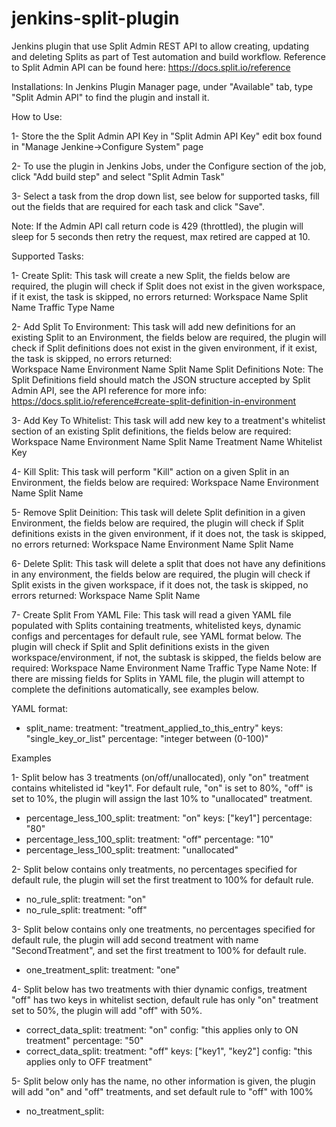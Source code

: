 # jenkins-split-plugin
Jenkins plugin that use Split Admin REST API to allow creating, updating and deleting Splits as part of Test automation and build workflow.
Reference to Split Admin API can be found here: https://docs.split.io/reference

Installations:
In Jenkins Plugin Manager page, under "Available" tab, type "Split Admin API" to find the plugin and install it.

How to Use:

1- Store the the Split Admin API Key in "Split Admin API Key" edit box found in "Manage Jenkine->Configure System" page

2- To use the plugin in Jenkins Jobs, under the Configure section of the job, click "Add build step" and select "Split Admin Task"

3- Select a task from the drop down list, see below for supported tasks, fill out the fields that are required for each task and click "Save".

Note: If the Admin API call return code is 429 (throttled), the plugin will sleep for 5 seconds then retry the request, max retired are capped at 10.   

Supported Tasks:

1- Create Split: This task will create a new Split, the fields below are required, the plugin will check if Split does not exist in the given workspace, if it exist, the task is skipped, no errors returned: 
    Workspace Name
    Split Name
    Traffic Type Name
    
2- Add Split To Environment: This task will add new definitions for an existing Split to an Environment, the fields below are required, the plugin will check if Split definitions does not exist in the given environment, if it exist, the task is skipped, no errors returned:  
    Workspace Name
    Environment Name
    Split Name
    Split Definitions
Note: The Split Definitions field should match the JSON structure accepted by Split Admin API, see the API reference for more info: https://docs.split.io/reference#create-split-definition-in-environment

3- Add Key To Whitelist: This task will add new key to a treatment's whitelist section of an existing Split definitions, the fields below are required:
    Workspace Name
    Environment Name
    Split Name
    Treatment Name
    Whitelist Key
    
4- Kill Split: This task will perform "Kill" action on a given Split in an Environment,  the fields below are required:
    Workspace Name
    Environment Name
    Split Name
    
5- Remove Split Deinition: This task will delete Split definition in a given Environment, the fields below are required, the plugin will check if Split definitions exists in the given environment, if it does not, the task is skipped, no errors returned:
    Workspace Name
    Environment Name
    Split Name
    
6- Delete Split: This task will delete a split that does not have any definitions in any environment, the fields below are required, the plugin will check if Split exists in the given workspace, if it does not, the task is skipped, no errors returned:
    Workspace Name
    Split Name
    
7- Create Split From YAML File: This task will read a given YAML file populated with Splits containing treatments, whitelisted keys, dynamic configs and percentages for default rule, see YAML format below. The plugin will check if Split and Split definitions exists in the given workspace/environment, if not, the subtask is skipped, the fields below are required:
    Workspace Name
    Environment Name
    Traffic Type Name
Note: If there are missing fields for Splits in YAML file, the plugin will attempt to complete the definitions automatically, see examples below. 

YAML format:
- split_name:
     treatment: "treatment_applied_to_this_entry"
     keys: "single_key_or_list"
     percentage: "integer between (0-100)"


Examples

1- Split below has 3 treatments (on/off/unallocated), only "on" treatment contains whitelisted id "key1". For default rule, "on" is set to 80%, "off" is set to 10%, the plugin will assign the last 10% to "unallocated" treatment. 
- percentage_less_100_split:
    treatment: "on"
    keys: ["key1"]
    percentage: "80"
- percentage_less_100_split:
    treatment: "off"
    percentage: "10"
- percentage_less_100_split:
    treatment: "unallocated"
    
2- Split below contains only treatments, no percentages specified for default rule, the plugin will set the first treatment to 100% for default rule.
- no_rule_split:
    treatment: "on"
- no_rule_split:
    treatment: "off"
    
3- Split below contains only one treatments, no percentages specified for default rule, the plugin will add second treatment with name "SecondTreatment", and set the first treatment to 100% for default rule.
- one_treatment_split:
    treatment: "one"
    
4- Split below has two treatments with thier dynamic configs, treatment "off" has two keys in whitelist section, default rule has only "on" treatment set to 50%, the plugin will add "off" with 50%.
- correct_data_split:
    treatment: "on"
    config: "this applies only to ON treatment"
    percentage: "50"
- correct_data_split:
    treatment: "off"
    keys: ["key1", "key2"]
    config: "this applies only to OFF treatment"

5- Split below only has the name, no other information is given, the plugin will add "on" and "off" treatments, and set default rule to "off" with 100%
- no_treatment_split:
